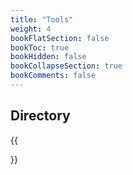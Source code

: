 ```yaml
---
title: "Tools"
weight: 4
bookFlatSection: false
bookToc: true
bookHidden: false
bookCollapseSection: true
bookComments: false
---
```


<!--more-->

## Directory
{{<section>}}
